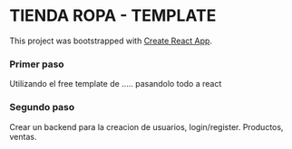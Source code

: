 # TIENDA ROPA - TEMPLATE

This project was bootstrapped with [Create React App](https://github.com/facebook/create-react-app).

### Primer paso
Utilizando el free template de ..... pasandolo todo a react
### Segundo paso
Crear un backend para la creacion de usuarios, login/register. Productos, ventas.
